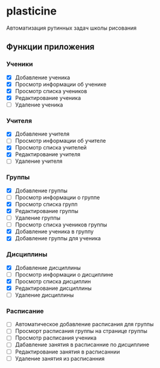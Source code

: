 # plasticine

Автоматизация рутинных задач школы рисования

## Функции приложения

### Ученики

- [x] Добавление ученика
- [x] Просмотр информации об ученике
- [x] Просмотр списка учеников
- [x] Редактирование ученика
- [ ] Удаление ученика

### Учителя

- [x] Добавление учителя
- [ ] Просмотр информации об учителе
- [x] Просмотр списка учителей
- [x] Редактирование учителя
- [ ] Удаление учителя

### Группы

- [x] Добавление группы
- [ ] Просмотр информации о группе
- [x] Просмотр списка групп
- [x] Редактирование группы
- [ ] Удаление группы
- [ ] Просмотр списка учеников группы
- [x] Добавление ученика в группу
- [x] Добавление группы для ученика

### Дисциплины

- [x] Добавление дисциплины
- [ ] Просмотр информации о дисциплине
- [x] Просмотр списка дисциплин
- [x] Редактирование дисциплины
- [ ] Удаление дисциплины

### Расписание

- [ ] Автоматическое добавление расписания для группы
- [ ] Просморт расписания группы на странице группы
- [ ] Просмотр расписания ученика
- [ ] Дабавление занятия в расписанние по дисциплине
- [ ] Редактирование занятия в расписаннии
- [ ] Удаление занятия из расписанния

